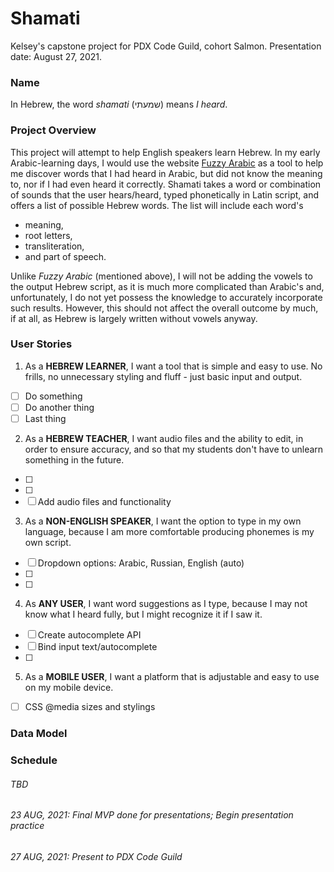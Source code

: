 # Shamati
Kelsey's capstone project for PDX Code Guild, cohort Salmon. Presentation date: August 27, 2021.

### Name
In Hebrew, the word *shamati* (שמעתי) means *I heard*.

### Project Overview
This project will attempt to help English speakers learn Hebrew. In my early Arabic-learning days, I would use the website [Fuzzy Arabic](http://fuzzyarabic.herokuapp.com/) as a tool to help me discover words that I had heard in Arabic, but did not know the meaning to, nor if I had even heard it correctly. Shamati takes a word or combination of sounds that the user hears/heard, typed phonetically in Latin script, and offers a list of possible Hebrew words. The list will include each word's 

* meaning, 
* root letters, 
* transliteration, 
* and part of speech.

Unlike *Fuzzy Arabic* (mentioned above), I will not be adding the vowels to the output Hebrew script, as it is much more complicated than Arabic's and, unfortunately, I do not yet possess the knowledge to accurately incorporate such results. However, this should not affect the overall outcome by much, if at all, as Hebrew is largely written without vowels anyway.

### User Stories
1. As a **HEBREW LEARNER**, I want a tool that is simple and easy to use. No frills, no unnecessary styling and fluff - just basic input and output.
- [ ] Do something
- [ ] Do another thing
- [ ] Last thing
2. As a **HEBREW TEACHER**, I want audio files and the ability to edit, in order to ensure accuracy, and so that my students don't have to unlearn something in the future. 
- [ ] 
- [ ]
- [ ] Add audio files and functionality
3. As a **NON-ENGLISH SPEAKER**, I want the option to type in my own language, because I am more comfortable producing phonemes is my own script. 
- [ ] Dropdown options: Arabic, Russian, English (auto)
- [ ]
- [ ]
4. As **ANY USER**, I want word suggestions as I type, because I may not know what I heard fully, but I might recognize it if I saw it.
- [ ] Create autocomplete API
- [ ] Bind input text/autocomplete
- [ ]
5. As a **MOBILE USER**, I want a platform that is adjustable and easy to use on my mobile device. 
- [ ] CSS @media sizes and stylings

### Data Model

### Schedule
###### TBD
###### 23 AUG, 2021: Final MVP done for presentations; Begin presentation practice
###### 27 AUG, 2021: Present to PDX Code Guild
